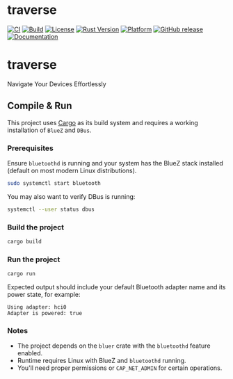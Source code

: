 # traverse

[![CI](https://github.com/vargaconsulting/traverse/actions/workflows/ci.yml/badge.svg)](https://github.com/vargaconsulting/traverse/actions/workflows/ci.yml)
[![Build](https://img.shields.io/badge/build-passing-brightgreen)](https://github.com/vargaconsulting/traverse/actions)
[![License](https://img.shields.io/badge/license-MIT-blue)](./LICENSE)
[![Rust Version](https://img.shields.io/badge/rust-1.76%2B-orange)](https://www.rust-lang.org/)
[![Platform](https://img.shields.io/badge/platform-Linux-lightgrey)](https://www.kernel.org/)
[![GitHub release](https://img.shields.io/github/v/release/vargaconsulting/traverse.svg)](https://github.com/vargaconsulting/traverse/releases)
[![Documentation](https://img.shields.io/badge/docs-stable-blue)](https://vargaconsulting.github.io/traverse)


# traverse
Navigate Your Devices Effortlessly

## Compile & Run

This project uses [Cargo](https://doc.rust-lang.org/cargo/) as its build system and requires a working installation of `BlueZ` and `DBus`.

### Prerequisites

Ensure `bluetoothd` is running and your system has the BlueZ stack installed (default on most modern Linux distributions).

```bash
sudo systemctl start bluetooth
````

You may also want to verify DBus is running:

```bash
systemctl --user status dbus
```

### Build the project

```bash
cargo build
```

### Run the project

```bash
cargo run
```

Expected output should include your default Bluetooth adapter name and its power state, for example:

```
Using adapter: hci0
Adapter is powered: true
```

### Notes

* The project depends on the `bluer` crate with the `bluetoothd` feature enabled.
* Runtime requires Linux with BlueZ and `bluetoothd` running.
* You'll need proper permissions or `CAP_NET_ADMIN` for certain operations.

